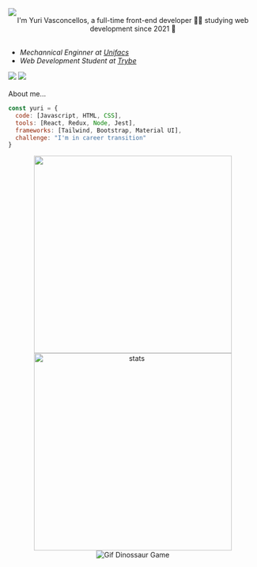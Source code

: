 <img src="https://raw.githubusercontent.com/gist/yvasconcellos/e3264a8d31e2f3d9c2292e5ed62887c5/raw/48fba3d4bfc0a2681aeccf7c5fae7f58607e5613/githubheader.svg"/>
<div align="center">I'm Yuri Vasconcellos, a full-time front-end developer 👨‍💻 studying web development since 2021 🚀</div> 
<br />

<ul>
  <li><em>Mechannical Enginner at <a href="http://https://www.unifacs.br/">Unifacs</a></em></li>
  <li><em>Web Development Student at <a href="https://www.betrybe.com/">Trybe</a></em></li>
</ul>

<div> 
  <a href="https://www.linkedin.com/in/yvasconcellos/"><img src="https://img.shields.io/badge/-LinkedIn-0ba2be?style=for-the-badge&logo=linkedin&logoColor=white" target="_blank"></a> 
  </a>
  <a href="https://yvasconcellos.github.io/"><img src="https://img.shields.io/badge/-Portfolio-000000?style=for-the-badge&logo=Github&logoColor=ffffff&link=yvasconcellos.github.io"></a> 
</div>

<br />
About me...  

```javascript
const yuri = {
  code: [Javascript, HTML, CSS],
  tools: [React, Redux, Node, Jest],
  frameworks: [Tailwind, Bootstrap, Material UI],
  challenge: "I'm in career transition"
}
```


<div style="display: inline-block" align="center">
<a href="https://github.com/yvasconcellos">
  <img align="center" width="400px" src="https://github-readme-stats.vercel.app/api?username=yvasconcellos&hide=issues,contribs=true&theme=dark&include_all_commits=true&count_private=false" />
</a> 
  
<a href="https://github.com/yvasconcellos">
  <img align="center" width="400px" src="https://github-readme-stats.vercel.app/api/top-langs/?username=yvasconcellos&hide_border=true&layout=compact&theme=dark" alt="stats" />
</a>  
</div>
<div align="center">
<img align="center" src="https://mir-s3-cdn-cf.behance.net/project_modules/max_1200/4ff07986208593.5d9a654e92f36.gif" alt="Gif Dinossaur Game" />
</div>
